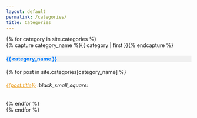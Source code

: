 ```yaml
---
layout: default
permalink: /categories/
title: Categories
---
```


<div id="archives">
{% for category in site.categories %}
  <div class="archive-group">
    {% capture category_name %}{{ category | first }}{% endcapture %}
    <h4 class="category-head" id="{{ category_name | slugize }}" style="color:#007bff;background-color:#F0F0F0;">{{ category_name }}</h4>
     {% for post in site.categories[category_name] %}
       <article class="archive-item">
      <h6><a style="color:#EA950B; margin-bottom:2px;" href="{{site.baseurl}}{{ post.url }}">{{post.title}}</a> :black_small_square: </h6>
    </article>
    {% endfor %}
  </div>
{% endfor %}
</div>
